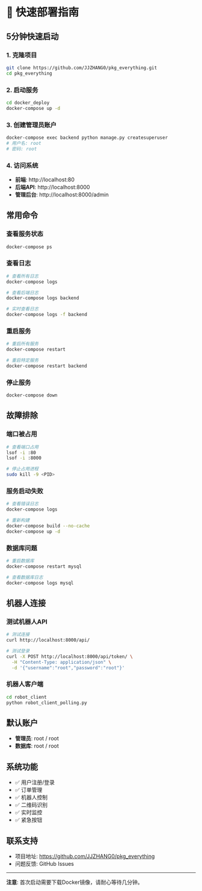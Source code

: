 # 🚀 快速部署指南

## 5分钟快速启动

### 1. 克隆项目
```bash
git clone https://github.com/JJZHANG0/pkg_everything.git
cd pkg_everything
```

### 2. 启动服务
```bash
cd docker_deploy
docker-compose up -d
```

### 3. 创建管理员账户
```bash
docker-compose exec backend python manage.py createsuperuser
# 用户名: root
# 密码: root
```

### 4. 访问系统
- **前端**: http://localhost:80
- **后端API**: http://localhost:8000
- **管理后台**: http://localhost:8000/admin

## 常用命令

### 查看服务状态
```bash
docker-compose ps
```

### 查看日志
```bash
# 查看所有日志
docker-compose logs

# 查看后端日志
docker-compose logs backend

# 实时查看日志
docker-compose logs -f backend
```

### 重启服务
```bash
# 重启所有服务
docker-compose restart

# 重启特定服务
docker-compose restart backend
```

### 停止服务
```bash
docker-compose down
```

## 故障排除

### 端口被占用
```bash
# 查看端口占用
lsof -i :80
lsof -i :8000

# 停止占用进程
sudo kill -9 <PID>
```

### 服务启动失败
```bash
# 查看错误日志
docker-compose logs

# 重新构建
docker-compose build --no-cache
docker-compose up -d
```

### 数据库问题
```bash
# 重启数据库
docker-compose restart mysql

# 查看数据库日志
docker-compose logs mysql
```

## 机器人连接

### 测试机器人API
```bash
# 测试连接
curl http://localhost:8000/api/

# 测试登录
curl -X POST http://localhost:8000/api/token/ \
  -H "Content-Type: application/json" \
  -d '{"username":"root","password":"root"}'
```

### 机器人客户端
```bash
cd robot_client
python robot_client_polling.py
```

## 默认账户
- **管理员**: root / root
- **数据库**: root / root

## 系统功能
- ✅ 用户注册/登录
- ✅ 订单管理
- ✅ 机器人控制
- ✅ 二维码识别
- ✅ 实时监控
- ✅ 紧急按钮

## 联系支持
- 项目地址: https://github.com/JJZHANG0/pkg_everything
- 问题反馈: GitHub Issues

---

**注意**: 首次启动需要下载Docker镜像，请耐心等待几分钟。 
